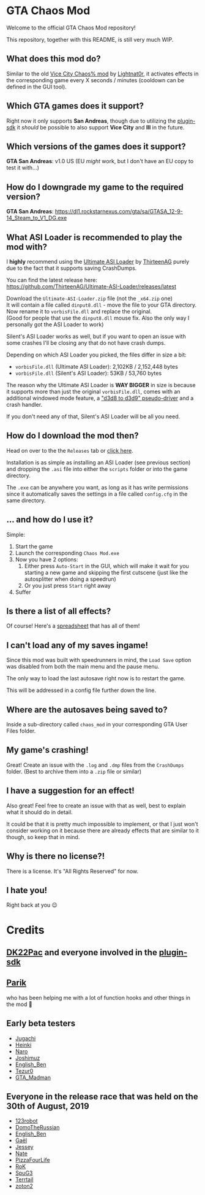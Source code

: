 # GTA Chaos Mod
Welcome to the official GTA Chaos Mod repository!

This repository, together with this README, is still very much WIP.

## What does this mod do?
Similar to the old [Vice City Chaos% mod](https://github.com/Lighnat0r-pers/gta-vc-chaos) by [Lightnat0r](https://github.com/Lighnat0r), it activates effects in the corresponding game every X seconds / minutes (cooldown can be defined in the GUI tool).

## Which GTA games does it support?
Right now it only supports **San Andreas**, though due to utilizing the [plugin-sdk](https://github.com/DK22Pac/plugin-sdk) it *should* be possible to also support **Vice City** and **III** in the future.

## Which versions of the games does it support?
**GTA San Andreas**: v1.0 US (EU *might* work, but I don't have an EU copy to test it with...)

## How do I downgrade my game to the required version?
**GTA San Andreas**: https://dl1.rockstarnexus.com/gta/sa/GTASA_12-9-14_Steam_to_V1_DG.exe

## What ASI Loader is recommended to play the mod with?
I **highly** recommend using the [Ultimate ASI Loader](https://github.com/ThirteenAG/Ultimate-ASI-Loader) by [ThirteenAG](https://github.com/ThirteenAG) purely due to the fact that it supports saving CrashDumps.

You can find the latest release here: https://github.com/ThirteenAG/Ultimate-ASI-Loader/releases/latest  

Download the `Ultimate-ASI-Loader.zip` file (not the `_x64.zip` one)  
It will contain a file called `dinput8.dll` - move the file to your GTA directory.  
Now rename it to `vorbisFile.dll` and replace the original.  
(Good for people that use the `dinput8.dll` mouse fix. Also the only way I personally got the ASI Loader to work)

Silent's ASI Loader works as well, but if you want to open an issue with some crashes I'll be closing any that do not have crash dumps.

Depending on which ASI Loader you picked, the files differ in size a bit:
- `vorbisFile.dll` (Ultimate ASI Loader): 2,102KB / 2,152,448 bytes
- `vorbisFile.dll` (Silent's ASI Loader): 53KB / 53,760 bytes

The reason why the Ultimate ASI Loader is **WAY BIGGER** in size is because it supports more than just the original `vorbisFile.dll`, comes with an additional windowed mode feature, a ["d3d8 to d3d9" pseudo-driver](https://github.com/crosire/d3d8to9) and a crash handler.

If you don't need any of that, Silent's ASI Loader will be all you need.

## How do I download the mod then?
Head on over to the the `Releases` tab or [click here](https://github.com/gta-chaos-mod/asi-script/releases/latest).

Installation is as simple as installing an ASI Loader (see previous section) and dropping the `.asi` file into either the `scripts` folder or into the game directory.

The `.exe` can be anywhere you want, as long as it has write permissions since it automatically saves the settings in a file called `config.cfg` in the same directory.

## ... and how do I use it?
Simple:
1. Start the game
2. Launch the corresponding `Chaos Mod.exe`
3. Now you have 2 options:
	1. Either press `Auto-Start` in the GUI, which will make it wait for you starting a new game and skipping the first cutscene (just like the autosplitter when doing a speedrun)
	2. Or you just press `Start` right away
4. Suffer

## Is there a list of all effects?
Of course! Here's a [spreadsheet](http://bit.ly/gta-sa-chaos-mod) that has all of them!

## I can't load any of my saves ingame!
Since this mod was built with speedrunners in mind, the `Load Save` option was disabled from both the main menu and the pause menu.

The only way to load the last autosave right now is to restart the game.

This will be addressed in a config file further down the line.

## Where are the autosaves being saved to?
Inside a sub-directory called `chaos_mod` in your corresponding GTA User Files folder.

## My game's crashing!
Great! Create an issue with the `.log` and `.dmp` files from the `CrashDumps` folder. (Best to archive them into a `.zip` file or similar)

## I have a suggestion for an effect!
Also great! Feel free to create an issue with that as well, best to explain what it should do in detail.

It could be that it is pretty much impossible to implement, or that I just won't consider working on it because there are already effects that are similar to it though, so keep that in mind.

## Why is there no license?!
There is a license. It's "All Rights Reserved" for now.

## I hate you!
Right back at you 😉

# Credits
## [DK22Pac](https://github.com/DK22Pac) and everyone involved in the [plugin-sdk](https://github.com/DK22Pac/plugin-sdk)

## [Parik](https://github.com/Zarig)
who has been helping me with a lot of function hooks and other things in the mod 💖

## Early beta testers
- [Jugachi](https://twitch.tv/jugachi)
- [Heinki](https://twitch.tv/heinki)
- [Naro](https://twitch.tv/naro)
- [Joshimuz](https://twitch.tv/joshimuz)
- [English\_Ben](https://twitch.tv/english_ben)
- [Tezur0](https://twitch.tv/tezur0)
- [GTA_Madman](https://twitch.tv/gta_madman)

## Everyone in the release race that was held on the 30th of August, 2019
- [123robot](https://twitch.tv/123robot)
- [DomoTheRussian](https://twitch.tv/domotherussian)
- [English\_Ben](https://twitch.tv/english_ben)
- [Gaël](https://twitch.tv/gaeldemarseille)
- [Jessey](https://twitch.tv/jesseysnipenl)
- [Nate](https://twitch.tv/natehotshot)
- [PizzaFourLife](https://twitch.tv/pizzafourlife)
- [RoK](https://twitch.tv/rok_24)
- [SpuG3](https://twitch.tv/spug3)
- [Terrtail](https://twitch.tv/terrtail)
- [zoton2](https://twitch.tv/zoton2)